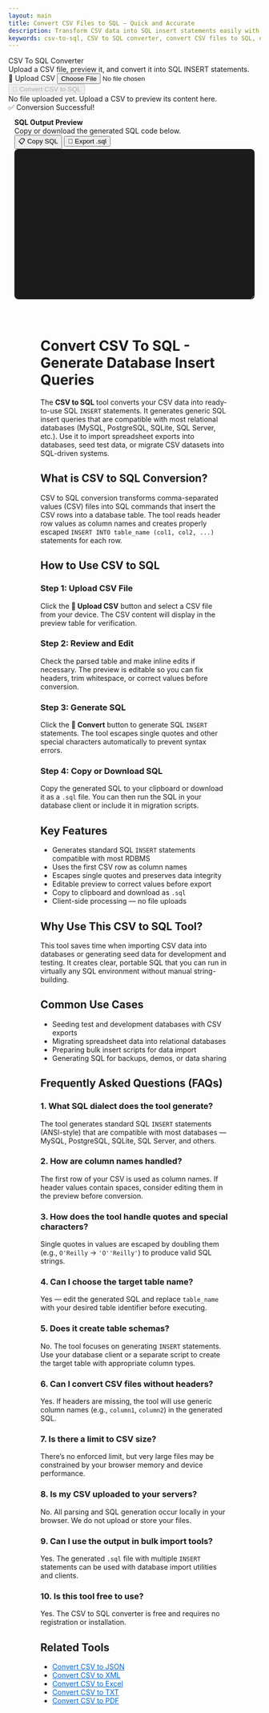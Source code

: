 ```yaml
---
layout: main
title: Convert CSV Files to SQL – Quick and Accurate
description: Transform CSV data into SQL insert statements easily with  browser-based CSV to SQL converter. Fast, secure, and works offline.
keywords: csv-to-sql, CSV to SQL converter, convert CSV files to SQL, online CSV to SQL tool, free CSV to SQL
---
```

<script src="https://cdnjs.cloudflare.com/ajax/libs/xlsx/0.18.5/xlsx.full.min.js"></script>
<!-- JSONView (depends on jQuery) -->

<div class="csvx-container">
  <div class="csvx-panel" id="csvPanelSql">
    <div class="panel-header">
      <div>
        <div class="title">CSV To SQL Converter</div>
        <div class="small">Upload a CSV file, preview it, and convert it into SQL INSERT statements.</div>
      </div>
      <div class="controls">
        <label class="csvx-btn" id="uploadBtnSql" title="Upload CSV">
          📂 Upload CSV
          <input id="fileInputSql" type="file" accept="text/csv, .csv">
        </label>
        <button class="csvx-btn primary" id="convertBtnSql" disabled title="Convert CSV to SQL">🔄 Convert CSV to SQL</button>
      </div>
    </div>
    <div id="csvPreviewSql" class="csvx-preview" contenteditable>
      <div class="small" id="placeholderSql">No file uploaded yet. Upload a CSV to preview its content here.</div>
    </div>
    <div id="toastSql" class="csvx-toast">✅ Conversion Successful!</div>
  </div>
</div>

<div class="csvx-container">  
  <div id="sqlPanel" class="csvx-excel-panel">
    <div class="csvx-panel" style="padding:12px;">
      <div class="excel-header">
        <div>
          <div style="font-weight:700">SQL Output Preview</div>
          <div class="small">Copy or download the generated SQL code below.</div>
        </div>
        <div class="controls">
          <button class="csvx-btn" id="copySqlBtn" title="Copy SQL to Clipboard">📋 Copy SQL</button>
          <button class="csvx-btn" id="exportSqlBtn" title="Download as SQL File">💾 Export .sql</button>
        </div>
      </div>
      <textarea id="sqlPreview" class="csvx-preview" style="min-height:300px; background:#1b1b1b; color:#eee; font-family:monospace; padding:10px; border:none; width:100%; border-radius:8px;" contenteditable="true"></textarea>
    </div>
  </div>
</div>


<script src="/assets/js/csv-to-sql.js"></script>

<div style="margin:4rem;">

  <h1>Convert CSV To SQL - Generate Database Insert Queries</h1>
  <p>
    The <strong>CSV to SQL</strong> tool converts your CSV data into ready-to-use SQL <code>INSERT</code> statements. 
    It generates generic SQL insert queries that are compatible with most relational databases (MySQL, PostgreSQL, SQLite, SQL Server, etc.). 
    Use it to import spreadsheet exports into databases, seed test data, or migrate CSV datasets into SQL-driven systems.
  </p>

  <h2>What is CSV to SQL Conversion?</h2>
  <p>
    CSV to SQL conversion transforms comma-separated values (CSV) files into SQL commands that insert the CSV rows into a database table. 
    The tool reads header row values as column names and creates properly escaped <code>INSERT INTO table_name (col1, col2, ...)</code> statements for each row.
  </p>

  <h2>How to Use CSV to SQL</h2>

  <h3>Step 1: Upload CSV File</h3>
  <p>Click the <strong>📂 Upload CSV</strong> button and select a CSV file from your device. The CSV content will display in the preview table for verification.</p>

  <h3>Step 2: Review and Edit</h3>
  <p>Check the parsed table and make inline edits if necessary. The preview is editable so you can fix headers, trim whitespace, or correct values before conversion.</p>

  <h3>Step 3: Generate SQL</h3>
  <p>Click the <strong>🔄 Convert</strong> button to generate SQL <code>INSERT</code> statements. The tool escapes single quotes and other special characters automatically to prevent syntax errors.</p>

  <h3>Step 4: Copy or Download SQL</h3>
  <p>Copy the generated SQL to your clipboard or download it as a <code>.sql</code> file. You can then run the SQL in your database client or include it in migration scripts.</p>

  <h2>Key Features</h2>
  <ul>
    <li>Generates standard SQL <code>INSERT</code> statements compatible with most RDBMS</li>
    <li>Uses the first CSV row as column names</li>
    <li>Escapes single quotes and preserves data integrity</li>
    <li>Editable preview to correct values before export</li>
    <li>Copy to clipboard and download as <code>.sql</code></li>
    <li>Client-side processing — no file uploads</li>
  </ul>

  <h2>Why Use This CSV to SQL Tool?</h2>
  <p>
    This tool saves time when importing CSV data into databases or generating seed data for development and testing. 
    It creates clear, portable SQL that you can run in virtually any SQL environment without manual string-building.
  </p>

  <h2>Common Use Cases</h2>
  <ul>
    <li>Seeding test and development databases with CSV exports</li>
    <li>Migrating spreadsheet data into relational databases</li>
    <li>Preparing bulk insert scripts for data import</li>
    <li>Generating SQL for backups, demos, or data sharing</li>
  </ul>

  <h2>Frequently Asked Questions (FAQs)</h2>

  <h3>1. What SQL dialect does the tool generate?</h3>
  <p>The tool generates standard SQL <code>INSERT</code> statements (ANSI-style) that are compatible with most databases — MySQL, PostgreSQL, SQLite, SQL Server, and others.</p>

  <h3>2. How are column names handled?</h3>
  <p>The first row of your CSV is used as column names. If header values contain spaces, consider editing them in the preview before conversion.</p>

  <h3>3. How does the tool handle quotes and special characters?</h3>
  <p>Single quotes in values are escaped by doubling them (e.g., <code>O'Reilly</code> → <code>'O''Reilly'</code>) to produce valid SQL strings.</p>

  <h3>4. Can I choose the target table name?</h3>
  <p>Yes — edit the generated SQL and replace <code>table_name</code> with your desired table identifier before executing.</p>

  <h3>5. Does it create table schemas?</h3>
  <p>No. The tool focuses on generating <code>INSERT</code> statements. Use your database client or a separate script to create the target table with appropriate column types.</p>

  <h3>6. Can I convert CSV files without headers?</h3>
  <p>Yes. If headers are missing, the tool will use generic column names (e.g., <code>column1</code>, <code>column2</code>) in the generated SQL.</p>

  <h3>7. Is there a limit to CSV size?</h3>
  <p>There’s no enforced limit, but very large files may be constrained by your browser memory and device performance.</p>

  <h3>8. Is my CSV uploaded to your servers?</h3>
  <p>No. All parsing and SQL generation occur locally in your browser. We do not upload or store your files.</p>

  <h3>9. Can I use the output in bulk import tools?</h3>
  <p>Yes. The generated <code>.sql</code> file with multiple <code>INSERT</code> statements can be used with database import utilities and clients.</p>

  <h3>10. Is this tool free to use?</h3>
  <p>Yes. The CSV to SQL converter is free and requires no registration or installation.</p>

  <h2>Related Tools</h2>
  <ul>
    <li><a href="/convert-csv-to-json" style="color:#0066cc; text-decoration:underline;">Convert CSV to JSON</a></li>
    <li><a href="/convert-csv-to-xml" style="color:#0066cc; text-decoration:underline;">Convert CSV to XML</a></li>
    <li><a href="/convert-csv-to-excel" style="color:#0066cc; text-decoration:underline;">Convert CSV to Excel</a></li>
    <li><a href="/convert-csv-to-txt" style="color:#0066cc; text-decoration:underline;">Convert CSV to TXT</a></li>
    <li><a href="/convert-csv-to-pdf" style="color:#0066cc; text-decoration:underline;">Convert CSV to PDF</a></li>
  </ul>

</div>


<!-- ✅ WebApplication Schema -->
<script type="application/ld+json">
{
  "@context": "https://schema.org",
  "@type": "WebApplication",
  "name": "CSV to SQL Converter",
  "url": "https://smallsuggestions.com/csv-to-sql",
  "applicationCategory": "UtilitiesApplication",
  "operatingSystem": "Any",
  "description": "Convert CSV files to SQL INSERT statements online. Generate standard SQL insert queries compatible with most relational databases.",
  "featureList": [
    "Generate SQL INSERT statements",
    "Uses first row as column names",
    "Escapes quotes to preserve data integrity",
    "Editable preview before export",
    "Client-side processing — no uploads"
  ]
}
</script>

<!-- ✅ Action Schema -->
<script type="application/ld+json">
{
  "@context": "https://schema.org",
  "@type": "Action",
  "name": "Convert CSV to SQL",
  "description": "Upload a CSV file and convert each row into SQL INSERT statements suitable for common relational databases.",
  "target": {
    "@type": "EntryPoint",
    "urlTemplate": "https://smallsuggestions.com/csv-to-sql"
    },
  "result": {
    "@type": "Thing",
    "name": "SQL Script",
    "description": "A .sql file containing INSERT statements generated from the CSV data.",
     "creator": {
      "@type": "Organization",
      "name": "Small Suggestions"
    }
  }
}
</script>

<!-- ✅ Dataset Schema -->
<script type="application/ld+json">
{
  "@context": "https://schema.org",
  "@type": "Dataset",
  "name": "CSV to SQL Conversion Dataset",
  "description": "CSV input and the resulting SQL insert statements generated by the converter, preserving header-to-column mappings.",
  "license": "https://creativecommons.org/publicdomain/zero/1.0/",
  "creator": {
    "@type": "Organization",
    "name": "Small Suggestions",
    "url": "https://smallsuggestions.com"
  },
  "distribution": {
    "@type": "DataDownload",
    "encodingFormat": "application/sql",
    "contentUrl": "https://smallsuggestions.com/csv-to-sql"
  }
}
</script>

<!-- ✅ HowTo Schema -->
<script type="application/ld+json">
{
  "@context": "https://schema.org",
  "@type": "HowTo",
  "name": "How to Convert CSV to SQL",
  "description": "Steps to convert CSV files into SQL INSERT statements using the Small Suggestions CSV to SQL converter.",
  "step": [
    { "@type": "HowToStep", "name": "Upload CSV", "text": "Click Upload CSV and select your CSV file." },
    { "@type": "HowToStep", "name": "Preview & Edit", "text": "Verify and edit column names or values in the preview table." },
    { "@type": "HowToStep", "name": "Generate SQL", "text": "Click Convert to produce SQL INSERT statements for each CSV row." },
    { "@type": "HowToStep", "name": "Copy or Download", "text": "Copy to clipboard or download the generated .sql file." }
  ]
}
</script>

<!-- ✅ ItemList Schema (Related Tools) -->
<script type="application/ld+json">
{
  "@context": "https://schema.org",
  "@type": "ItemList",
  "name": "Related CSV Conversion Tools",
  "itemListElement": [
    { "@type": "ListItem", "position": 1, "url": "https://smallsuggestions.com/convert-csv-to-json", "name": "Convert CSV to JSON" },
    { "@type": "ListItem", "position": 2, "url": "https://smallsuggestions.com/convert-csv-to-xml", "name": "Convert CSV to XML" },
    { "@type": "ListItem", "position": 3, "url": "https://smallsuggestions.com/convert-csv-to-excel", "name": "Convert CSV to Excel" },
    { "@type": "ListItem", "position": 4, "url": "https://smallsuggestions.com/convert-csv-to-txt", "name": "Convert CSV to TXT" },
    { "@type": "ListItem", "position": 5, "url": "https://smallsuggestions.com/convert-csv-to-pdf", "name": "Convert CSV to PDF" }
  ]
}
</script>

<!-- ✅ FAQPage Schema (10 Detailed FAQs) -->
<script type="application/ld+json">
{
  "@context": "https://schema.org",
  "@type": "FAQPage",
  "mainEntity": [
    { "@type": "Question", "name": "What SQL syntax does this tool generate?", "acceptedAnswer": { "@type": "Answer", "text": "It generates generic ANSI-style INSERT statements compatible with most relational databases." } },
    { "@type": "Question", "name": "Does it create CREATE TABLE statements?", "acceptedAnswer": { "@type": "Answer", "text": "No — this tool focuses on INSERT statements. Create table schemas separately with proper column types." } },
    { "@type": "Question", "name": "How are values escaped?", "acceptedAnswer": { "@type": "Answer", "text": "Single quotes are escaped by doubling them to prevent SQL syntax errors." } },
    { "@type": "Question", "name": "Can I specify the table name?", "acceptedAnswer": { "@type": "Answer", "text": "You can edit the generated SQL to replace the placeholder table_name with your desired table name." } },
    { "@type": "Question", "name": "Will NULL values be handled?", "acceptedAnswer": { "@type": "Answer", "text": "Empty cells are converted to empty strings. For NULL handling, edit the SQL output as needed before import." } },
    { "@type": "Question", "name": "Is this safe for sensitive data?", "acceptedAnswer": { "@type": "Answer", "text": "All processing occurs in your browser; files are not uploaded to our servers, preserving privacy." } },
    { "@type": "Question", "name": "Can I process large CSV files?", "acceptedAnswer": { "@type": "Answer", "text": "Yes, but very large files may be limited by your browser's available memory." } },
    { "@type": "Question", "name": "Can I edit headers before conversion?", "acceptedAnswer": { "@type": "Answer", "text": "Yes, edit header values in the preview to set correct column names before generating SQL." } },
    { "@type": "Question", "name": "How do I import the generated SQL?", "acceptedAnswer": { "@type": "Answer", "text": "Use your database client or command-line import tools to run the generated .sql file against your database." } },
    { "@type": "Question", "name": "Is the CSV to SQL converter free?", "acceptedAnswer": { "@type": "Answer", "text": "Yes, the converter is free to use and does not require registration." } }
  ]
}
</script>
